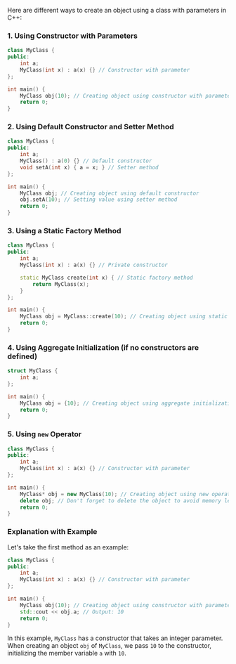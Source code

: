 Here are different ways to create an object using a class with parameters in C++:

### 1. Using Constructor with Parameters
```cpp
class MyClass {
public:
    int a;
    MyClass(int x) : a(x) {} // Constructor with parameter
};

int main() {
    MyClass obj(10); // Creating object using constructor with parameter
    return 0;
}
```

### 2. Using Default Constructor and Setter Method
```cpp
class MyClass {
public:
    int a;
    MyClass() : a(0) {} // Default constructor
    void setA(int x) { a = x; } // Setter method
};

int main() {
    MyClass obj; // Creating object using default constructor
    obj.setA(10); // Setting value using setter method
    return 0;
}
```

### 3. Using a Static Factory Method
```cpp
class MyClass {
public:
    int a;
    MyClass(int x) : a(x) {} // Private constructor

    static MyClass create(int x) { // Static factory method
        return MyClass(x);
    }
};

int main() {
    MyClass obj = MyClass::create(10); // Creating object using static factory method
    return 0;
}
```

### 4. Using Aggregate Initialization (if no constructors are defined)
```cpp
struct MyClass {
    int a;
};

int main() {
    MyClass obj = {10}; // Creating object using aggregate initialization
    return 0;
}
```

### 5. Using `new` Operator
```cpp
class MyClass {
public:
    int a;
    MyClass(int x) : a(x) {} // Constructor with parameter
};

int main() {
    MyClass* obj = new MyClass(10); // Creating object using new operator
    delete obj; // Don't forget to delete the object to avoid memory leak
    return 0;
}
```

### Explanation with Example
Let's take the first method as an example:

```cpp
class MyClass {
public:
    int a;
    MyClass(int x) : a(x) {} // Constructor with parameter
};

int main() {
    MyClass obj(10); // Creating object using constructor with parameter
    std::cout << obj.a; // Output: 10
    return 0;
}
```
In this example, `MyClass` has a constructor that takes an integer parameter. When creating an object `obj` of `MyClass`, we pass `10` to the constructor, initializing the member variable `a` with `10`.